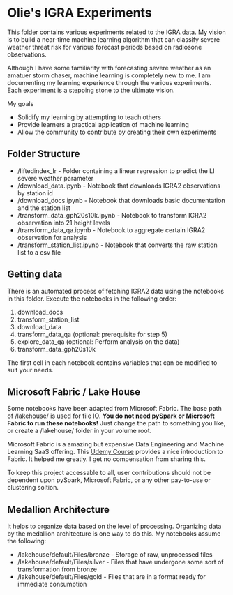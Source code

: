 # Olie's IGRA Experiments
This folder contains various experiments related to the IGRA data. My vision is to build a near-time machine learning algorithm that can classify severe weather threat risk for various forecast periods based on radiosone observations.

Although I have some familiarity with forecasting severe weather as an amatuer storm chaser, machine learning is completely new to me. I am documenting my learning experience through the various experiments. Each experiment is a stepping stone to the ultimate vision.

My goals
 - Solidify my learning by attempting to teach others
 - Provide learners a practical application of machine learning
 - Allow the community to contribute by creating their own experiments

## Folder Structure
- /liftedindex_lr - Folder containing a linear regression to predict the LI severe weather parameter
- /download_data.ipynb - Notebook that downloads IGRA2 observations by station id
- /download_docs.ipynb - Notebook that downloads basic documentation and the station list
- /transform_data_gph20s10k.ipynb - Notebook to transform IGRA2 observation into 21 height levels
- /transform_data_qa.ipynb - Notebook to aggregate certain IGRA2 observation for analysis
- /transform_station_list.ipynb - Notebook that converts the raw station list to a csv file

## Getting data
There is an automated process of fetching IGRA2 data using the notebooks in this folder. Execute the notebooks in the following order:

1. download_docs
2. transform_station_list
3. download_data
4. transform_data_qa (optional: prerequisite for step 5)
5. explore_data_qa (optional: Perform analysis on the data)
6. transform_data_gph20s10k

The first cell in each notebook contains variables that can be modified to suit your needs.

## Microsoft Fabric / Lake House
Some notebooks have been adapted from Microsoft Fabric. The base path of /lakehouse/ is used for file IO. **You do not need pySpark or Microsoft Fabric to run these notebooks!** Just change the path to something you like, or create a /lakehouse/ folder in your volume root.

Microsoft Fabric is a amazing but expensive Data Engineering and Machine Learning SaaS offering. This [Udemy Course](https://www.udemy.com/course/microsoft-fabric-k/) provides a nice introduction to Fabric. It helped me greatly. I get no compensation from sharing this.

To keep this project accessable to all, user contributions should not be dependent upon pySpark, Microsoft Fabric, or any other pay-to-use or clustering soltion.

## Medallion Architecture
It helps to organize data based on the level of processing. Organizing data by the medallion architecture is one way to do this. My notebooks assume the following:

- /lakehouse/default/Files/bronze - Storage of raw, unprocessed files
- /lakehouse/default/Files/silver - Files that have undergone some sort of transformation from bronze
- /lakehouse/default/Files/gold - Files that are in a format ready for immediate consumption
